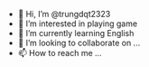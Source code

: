 - 👋 Hi, I’m @trungdqt2323
- 👀 I’m interested in playing game
- 🌱 I’m currently learning English
- 💞️ I’m looking to collaborate on ...
- 📫 How to reach me ...

<!---
trungdqt2323/trungdqt2323 is a ✨ special ✨ repository because its `README.md` (this file) appears on your GitHub profile.
You can click the Preview link to take a look at your changes.
--->
